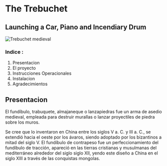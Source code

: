 # The Trebuchet
## Launching a Car, Piano and Incendiary Drum
![Trebuchet medieval](https://imgs.search.brave.com/9fFSbxZv48LvawFz2ZbHsqPI5d23vQVzZe9dCePSLU4/rs:fit:860:0:0:0/g:ce/aHR0cHM6Ly9sZXRz/YnVpbGRhY2FzdGxl/LmNhL3dwLWNvbnRl/bnQvdXBsb2Fkcy8y/MDI1LzAxL3doYXQt/aXMtYS10cmVidWNo/ZXQtaG93LWRpZC1p/dC13b3JrLWFuZC13/aHktd2FzLWl0LXNv/LWVmZmVjdGl2ZS1s/ZWFybi1ob3ctbWVk/aWV2YWwtY2FzdGxl/cy1hZGFwdGVkLXRv/LXNpZWdlLXdhcmZh/cmUtMi0xMDI0eDU3/OC5wbmc "Arma de asedio")

### Indice :
1. Presentacion
2. El proyecto
4. Instrucciones Operacionales
5. Instalacion
6. Agradecimientos

## Presentacion
El fundíbulo, trabuquete, almajaneque o lanzapiedras fue un arma de asedio medieval, empleada para destruir murallas o lanzar proyectiles de piedra sobre los muros.

Se cree que lo inventaron en China entre los siglos V a. C. y III a. C., se extendió hacia el oeste por los ávaros, siendo adoptado por los bizantinos a mitad del siglo V. El fundíbulo de contrapeso fue un perfeccionamiento del fundíbulo de tracción, apareció en las tierras cristianas y musulmanas del mediterráneo alrededor del siglo siglo XII, yendo este diseño a China en el siglo XIII a través de las conquistas mongolas. 


